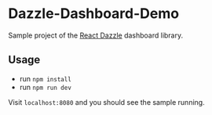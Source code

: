 # Dazzle-Dashboard-Demo
Sample project of the [React Dazzle](https://github.com/Raathigesh/Dazzle) dashboard library.

## Usage

- run `npm install`
- run `npm run dev`

Visit `localhost:8080` and you should see the sample running.

